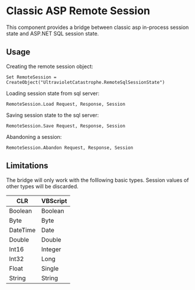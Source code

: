 Classic ASP Remote Session
=============

This component provides a bridge between classic asp in-process session state and ASP.NET SQL session state.

Usage
---------------------

Creating the remote session object:

    Set RemoteSession = CreateObject("UltravioletCatastrophe.RemoteSqlSessionState")

Loading session state from sql server:

    RemoteSession.Load Request, Response, Session
    
Saving session state to the sql server:

    RemoteSession.Save Request, Response, Session
    
Abandoning a session:

    RemoteSession.Abandon Request, Response, Session
    
Limitations
---------------------

The bridge will only work with the folllowing basic types. Session values of other types will be discarded.

**CLR**|**VBScript**
--------|--------
Boolean|Boolean
Byte|Byte
DateTime|Date
Double|Double
Int16|Integer
Int32|Long
Float|Single
String|String

